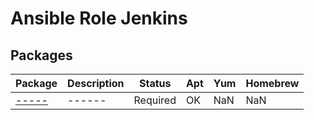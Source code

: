 # Ansible Role Jenkins

## Packages
| Package | Description | Status | Apt | Yum | Homebrew |
| ------- | ----------- | ------ | --- | --- | -------- |
| [-----]() | ------ | Required | OK | NaN | NaN |